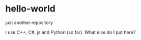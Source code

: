 # hello-world
just another repository


I use C++, C#, js and Python (so far).
What else do I put here?
